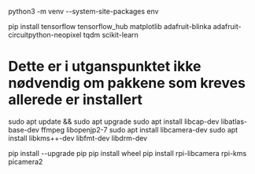 python3 -m venv --system-site-packages env

pip install tensorflow tensorflow_hub matplotlib adafruit-blinka adafruit-circuitpython-neopixel tqdm scikit-learn



# Dette er i utganspunktet ikke nødvendig om pakkene som kreves allerede er installert
sudo apt update && sudo apt upgrade
sudo apt install libcap-dev libatlas-base-dev ffmpeg libopenjp2-7
sudo apt install libcamera-dev
sudo apt install libkms++-dev libfmt-dev libdrm-dev


pip install --upgrade pip
pip install wheel
pip install rpi-libcamera rpi-kms picamera2